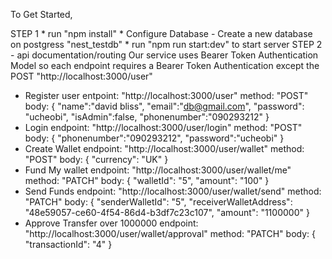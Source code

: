 To Get Started,

STEP 1
    * run "npm install"
    * Configure Database
      - Create a new database on postgress "nest_testdb"
    * run "npm run start:dev" to start server
STEP 2 - api documentation/routing
 Our service uses Bearer Token Authentication Model so each 
 endpoint requires a Bearer Token Authentication except the POST "http://localhost:3000/user" 
  - Register user
    entpoint: "http://localhost:3000/user"
    method: "POST"
    body: {
    "name":"david bliss",
    "email":"db@gmail.com", 
    "password": "ucheobi", 
    "isAdmin":false,
    "phonenumber":"090293212"
    }
  - Login
    endpoint: "http://localhost:3000/user/login"
    method: "POST"
    body: {
    "phonenumber":"090293212",
    "password":"ucheobi"
    }
  - Create Wallet
    endpoint: "http://localhost:3000/user/wallet"
    method: "POST"
    body: {
    "currency": "UK"
    } 
  - Fund My wallet
    endpoint: "http://localhost:3000/user/wallet/me"
    method: "PATCH"
    body: {
    "walletId": "5",
    "amount": "100"
    }
  - Send Funds
    endpoint: "http://localhost:3000/user/wallet/send"
    method: "PATCH"
    body: {
    "senderWalletId": "5",
    "receiverWalletAddress": "48e59057-ce60-4f54-86d4-b3df7c23c107",
    "amount": "1100000"
    }
  - Approve Transfer over 1000000
    endpoint: "http://localhost:3000/user/wallet/approval"
    method: "PATCH"
    body: {
    "transactionId": "4"
    }


